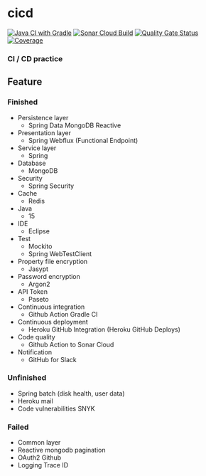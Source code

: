 # cicd
  
[![Java CI with Gradle](https://github.com/soranolan/cicd/actions/workflows/gradleci.yml/badge.svg)](https://github.com/soranolan/cicd/actions/workflows/gradleci.yml)
[![Sonar Cloud Build](https://github.com/soranolan/cicd/actions/workflows/sonarcloud.yml/badge.svg)](https://github.com/soranolan/cicd/actions/workflows/sonarcloud.yml)
[![Quality Gate Status](https://sonarcloud.io/api/project_badges/measure?project=soranolan_cicd&metric=alert_status)](https://sonarcloud.io/dashboard?id=soranolan_cicd)
[![Coverage](https://sonarcloud.io/api/project_badges/measure?project=soranolan_cicd&metric=coverage)](https://sonarcloud.io/dashboard?id=soranolan_cicd)

### CI / CD practice
## Feature
### Finished
* Persistence layer
   * Spring Data MongoDB Reactive
* Presentation layer
   * Spring Webflux (Functional Endpoint)
* Service layer
   * Spring
* Database
   * MongoDB
* Security
   * Spring Security
* Cache
   * Redis
* Java
   * 15
* IDE
   * Eclipse
* Test
   * Mockito
   * Spring WebTestClient
* Property file encryption
   * Jasypt
* Password encryption
   * Argon2
* API Token
   * Paseto
* Continuous integration
   * Github Action Gradle CI
* Continuous deployment
   * Heroku GitHub Integration (Heroku GitHub Deploys)
* Code quality
   * Github Action to Sonar Cloud
* Notification
   * GitHub for Slack
### Unfinished
* Spring batch (disk health, user data)
* Heroku mail
* Code vulnerabilities SNYK
### Failed
* Common layer
* Reactive mongodb pagination
* OAuth2 Github
* Logging Trace ID
